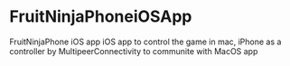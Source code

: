 # FruitNinjaPhoneiOSApp
FruitNinjaPhone iOS app
iOS app to control the game in mac, iPhone as a controller by MultipeerConnectivity to communite with MacOS app
